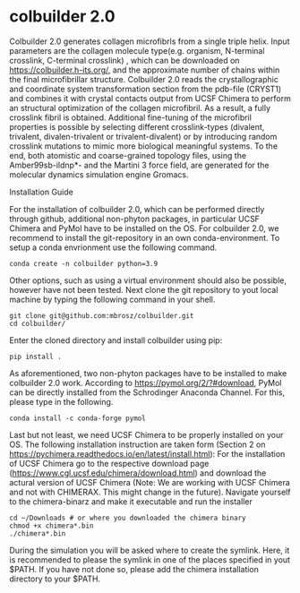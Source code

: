 # colbuilder 2.0
Colbuilder 2.0 generates collagen microfibrls from a single triple helix. Input parameters are the collagen molecule type(e.g. organism, N-terminal crosslink, C-terminal crosslink) , which can be downloaded on https://colbuilder.h-its.org/, and the approximate number of chains within the final microfibrillar structure. Colbuilder 2.0 reads the crystallographic and coordinate system transformation section from the pdb-file (CRYST1) and combines it with crystal contacts output from UCSF Chimera to perform an structural optimization of the collagen microfibril. As a result, a fully crosslink fibril is obtained. Additional fine-tuning of the microfibril properties is possible by selecting different crosslink-types (divalent, trivalent, divalen-trivalent or trivalent-divalent) or by introducing random crosslink mutations to mimic more biological meaningful systems. To the end, both atomistic and coarse-grained topology files, using the Amber99sb-ildnp*- and the Martini 3 force field, are generated for the molecular dynamics simulation engine Gromacs.

Installation Guide

For the installation of colbuilder 2.0, which can be performed directly through github, additional non-phyton packages, in particular UCSF Chimera and PyMol have to be installed on the OS. For colbuilder 2.0, we recommend to install the git-repository in an own conda-environment. To setup a conda envrionment use the following command.
```
conda create -n colbuilder python=3.9
```
Other options, such as using a virtual environment should also be possible, however have not been tested. Next clone the git repository to yout local machine by typing the following command in your shell.
```
git clone git@github.com:mbrosz/colbuilder.git
cd colbuilder/
```
Enter the cloned directory and install colbuilder using pip:
```
pip install .
```
As aforementioned, two non-phyton packages have to be installed to make colbuilder 2.0 work. According to https://pymol.org/2/?#download, PyMol can be directly installed from the Schrodinger Anaconda Channel. For this, please type in the following.
```
conda install -c conda-forge pymol
```
Last but not least, we need UCSF Chimera to be properly installed on your OS. The following installation instruction are taken form (Section 2 on https://pychimera.readthedocs.io/en/latest/install.html): For the installation of UCSF Chimera go to the respective download page (https://www.cgl.ucsf.edu/chimera/download.html) and download the actural version of UCSF Chimera (Note: We are working with UCSF Chimera and not with CHIMERAX. This might change in the future). Navigate yourself to the chimera-binarz and make it executable and run the installer
```
cd ~/Downloads # or where you downloaded the chimera binary
chmod +x chimera*.bin
./chimera*.bin
```
During the simulation you will be asked where to create the symlink. Here, it is recommended to please the symlink in one of the places specified in yout $PATH. If you have not done so, please add the chimera installation directory to your $PATH.
